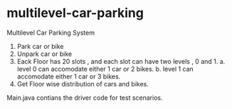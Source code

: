 # multilevel-car-parking
Multilevel Car Parking System


1. Park car or bike
2. Unpark car or bike
3. Eack Floor has 20 slots , and each slot can have two levels , 0 and 1.
    a. level 0 can accomodate either 1 car or 2 bikes.
    b. level 1 can accomodate either 1 car or 3 bikes.
4. Get Floor wise distribution of cars and bikes.


Main.java contians the driver code for test scenarios.
